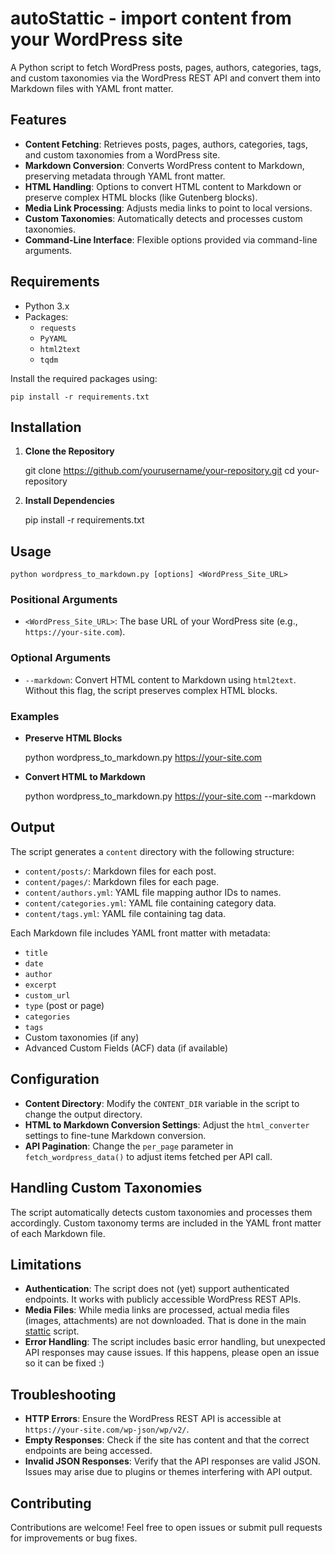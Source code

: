 # autoStattic - import content from your WordPress site

A Python script to fetch WordPress posts, pages, authors, categories, tags, and custom taxonomies via the WordPress REST API and convert them into Markdown files with YAML front matter. 

## Features

- **Content Fetching**: Retrieves posts, pages, authors, categories, tags, and custom taxonomies from a WordPress site.
- **Markdown Conversion**: Converts WordPress content to Markdown, preserving metadata through YAML front matter.
- **HTML Handling**: Options to convert HTML content to Markdown or preserve complex HTML blocks (like Gutenberg blocks).
- **Media Link Processing**: Adjusts media links to point to local versions.
- **Custom Taxonomies**: Automatically detects and processes custom taxonomies.
- **Command-Line Interface**: Flexible options provided via command-line arguments.

## Requirements

- Python 3.x
- Packages:
    - `requests`
    - `PyYAML`
    - `html2text`
    - `tqdm`

Install the required packages using:
    
    pip install -r requirements.txt
    

## Installation

1. **Clone the Repository**
    
    git clone https://github.com/yourusername/your-repository.git
    cd your-repository
    

2. **Install Dependencies**
    
    pip install -r requirements.txt
    

## Usage
    
    python wordpress_to_markdown.py [options] <WordPress_Site_URL>
    

### Positional Arguments

- `<WordPress_Site_URL>`: The base URL of your WordPress site (e.g., `https://your-site.com`).

### Optional Arguments

- `--markdown`: Convert HTML content to Markdown using `html2text`. Without this flag, the script preserves complex HTML blocks.

### Examples

- **Preserve HTML Blocks**
    
    python wordpress_to_markdown.py https://your-site.com
    
- **Convert HTML to Markdown**
    
    python wordpress_to_markdown.py https://your-site.com --markdown

## Output

The script generates a `content` directory with the following structure:

- `content/posts/`: Markdown files for each post.
- `content/pages/`: Markdown files for each page.
- `content/authors.yml`: YAML file mapping author IDs to names.
- `content/categories.yml`: YAML file containing category data.
- `content/tags.yml`: YAML file containing tag data.

Each Markdown file includes YAML front matter with metadata:

- `title`
- `date`
- `author`
- `excerpt`
- `custom_url`
- `type` (post or page)
- `categories`
- `tags`
- Custom taxonomies (if any)
- Advanced Custom Fields (ACF) data (if available)

## Configuration

- **Content Directory**: Modify the `CONTENT_DIR` variable in the script to change the output directory.
- **HTML to Markdown Conversion Settings**: Adjust the `html_converter` settings to fine-tune Markdown conversion.
- **API Pagination**: Change the `per_page` parameter in `fetch_wordpress_data()` to adjust items fetched per API call.

## Handling Custom Taxonomies

The script automatically detects custom taxonomies and processes them accordingly. Custom taxonomy terms are included in the YAML front matter of each Markdown file.

## Limitations

- **Authentication**: The script does not (yet) support authenticated endpoints. It works with publicly accessible WordPress REST APIs.
- **Media Files**: While media links are processed, actual media files (images, attachments) are not downloaded. That is done in the main [stattic](https://github.com/getstattic/stattic) script.
- **Error Handling**: The script includes basic error handling, but unexpected API responses may cause issues. If this happens, please open an issue so it can be fixed :)

## Troubleshooting

- **HTTP Errors**: Ensure the WordPress REST API is accessible at `https://your-site.com/wp-json/wp/v2/`.
- **Empty Responses**: Check if the site has content and that the correct endpoints are being accessed.
- **Invalid JSON Responses**: Verify that the API responses are valid JSON. Issues may arise due to plugins or themes interfering with API output.

## Contributing

Contributions are welcome! Feel free to open issues or submit pull requests for improvements or bug fixes.
